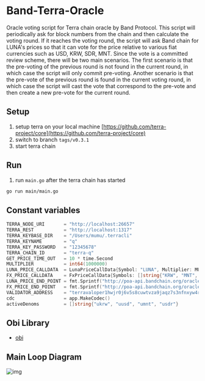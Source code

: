 # Band-Terra-Oracle

Oracle voting script for Terra chain oracle by Band Protocol. This script will periodically ask for block numbers from the chain and then calculate the voting round. If it reaches the voting round, the script will ask Band chain for LUNA's prices so that it can vote for the price relative to various fiat currencies such as USD, KRW, SDR, MNT. Since the vote is a committed review scheme, there will be two main scenarios. The first scenario is that the pre-voting of the previous round is not found in the current round, in which case the script will only commit pre-voting. Another scenario is that the pre-vote of the previous round is found in the current voting round, in which case the script will cast the vote that correspond to the pre-vote and then create a new pre-vote for the current round.

## Setup

1. setup terra on your local machine [https://github.com/terra-project/core](https://github.com/terra-project/core)
2. switch to branch `tags/v0.3.1`
3. start terra chain

## Run

1. run `main.go` after the terra chain has started

```sh
go run main/main.go
```

## Constant variables

```go
TERRA_NODE_URI       = "http://localhost:26657"
TERRA_REST           = "http://localhost:1317"
TERRA_KEYBASE_DIR    = "/Users/mumu/.terracli"
TERRA_KEYNAME        = "q"
TERRA_KEY_PASSWORD   = "12345678"
TERRA_CHAIN_ID       = "terra-q"
GET_PRICE_TIME_OUT   = 10 * time.Second
MULTIPLIER           = int64(1000000)
LUNA_PRICE_CALLDATA  = LunaPriceCallData{Symbol: "LUNA", Multiplier: MULTIPLIER}
FX_PRICE_CALLDATA    = FxPriceCallData{Symbols: []string{"KRW", "MNT", "XDR"}, Multiplier: MULTIPLIER}
LUNA_PRICE_END_POINT = fmt.Sprintf("http://poa-api.bandchain.org/oracle/request_search?oid=13&calldata=%x&min_count=3&ask_count=4", LUNA_PRICE_CALLDATA.toBytes())
FX_PRICE_END_POINT   = fmt.Sprintf("http://poa-api.bandchain.org/oracle/request_search?oid=9&calldata=%x&min_count=3&ask_count=4", FX_PRICE_CALLDATA.toBytes())
VALIDATOR_ADDRESS    = "terravaloper1hwjr0j6v5s8cuwtvza9jaqz7s3nfnxyw4r6st6"
cdc                  = app.MakeCodec()
activeDenoms         = []string{"ukrw", "uusd", "umnt", "usdr"}
```

## Obi Library

- [obi](/obi)

## Main Loop Diagram

![img](https://user-images.githubusercontent.com/12705423/94291949-7d3be800-ff86-11ea-808d-b391c430dd5b.png)
